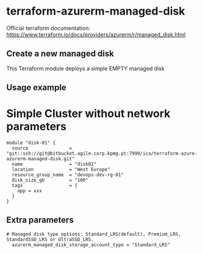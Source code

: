 # terraform-azurerm-managed-disk

Official terraform documentation: https://www.terraform.io/docs/providers/azurerm/r/managed_disk.html

## Create a new managed disk

This Terraform module deploys a simple EMPTY managed disk

## Usage example

# Simple Cluster without network parameters

```hcl
module "disk-01" {
  source               = "git::ssh://git@bitbucket.agile.corp.kpmg.pt:7999/ica/terraform-azure-azurerm-managed-disk.git"
  name                 = "disk01"
  location             = "West Europe"
  resource_group_name  = "devops-dev-rg-01"
  disk_size_gb         = "100"
  tags                 = {
    app = xxx
  }
}
```

## Extra parameters

```hcl
# Managed disk type options: Standard_LRS(default), Premium_LRS, StandardSSD_LRS or UltraSSD_LRS. 
  azurerm_managed_disk_storage_account_type = "Standard_LRS" 
```